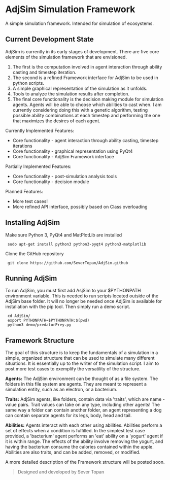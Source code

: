 AdjSim Simulation Framework
===========================

A simple simulation framework. Intended for simulation of ecosystems.

Current Development State
-------------------------

AdjSim is currently in its early stages of development. There are five core elements of the simulation framework that are envisioned.

 1. The first is the computation involved in agent interaction through ability casting and timestep iteration.
 2. The second is a refined Framework interface for AdjSim to be used in python scripts.
 3. A simple graphical representation of the simulation as it unfolds.
 4. Tools to analyze the simulation results after completion.
 5. The final core functionality is the decision making module for simulation agents. Agents will be able to choose which abilities to cast when. I am currently considering doing this with a genetic algorithm, testing possible ability combinations at each timestep and performing the one that maximizes the desires of each agent.

Currently Implemented Features:
 - Core functionality - agent interaction through ability casting, timestep iterations
 - Core functionality - graphical representation using PyQt4
 - Core functionality - AdjSim Framework interface

Partially Implemented Features:
 - Core functionality - post-simulation analysis tools
 - Core functionality - decision module

Planned Features:
 - More test cases!
 - More refined API interface, possibly based on Class overloading


Installing AdjSim
-----------------

 Make sure Python 3, PyQt4 and MatPlotLib are installed

     sudo apt-get install python3 python3-pyqt4 python3-matplotlib

Clone the GitHub repository

     git clone https://github.com/SeverTopan/AdjSim.github


Running AdjSim
--------------

To run AdjSim, you must first add AsjSim to your $PYTHONPATH environment variable. This is needed to run scripts located outside of the AdjSim base folder. It will no longer be needed once AdjSim is available for installation with the pip tool.
Then simply run a demo script.

     cd AdjSim/
     export PYTHONPATH=$PYTHONPATH:$(pwd)
     python3 demo/predatorPrey.py


Framework Structure
-------------------

The goal of this structure is to keep the fundamentals of a simulation in a simple, organized structure that can be used to simulate many different situations. It is essentially up to the writer of the simulation script. I aim to post more test cases to exemplify the versatility of the structure.

**Agents:** The AdjSim environment can be thought of as a file system. The folders in this file system are agents. They are meant to represent a simulation entity, such as an electron, or a bacterium.

**Traits:** AdjSim agents, like folders, contain data via 'traits', which are name - value pairs. Trait values can take on any type, including other agents! The same way a folder can contain another folder, an agent representing a dog can contain separate agents for its legs, body, head and tail.

**Abilities:** Agents interact with each other using abilities. Abilities perform a set of effects when a condition is fulfilled. In the simplest test case provided, a 'bacterium' agent performs an 'eat' ability on a 'yogurt' agent if it is within range. The effects of the ability involve removing the yogurt, and having the bacterium consume the calories contained within the apple. Abilities are also traits, and can be added, removed, or modified.

A more detailed description of the Framework structure will be posted soon.


> Designed and developed by Sever Topan
